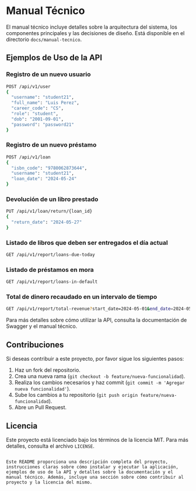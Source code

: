 # Manual Técnico

El manual técnico incluye detalles sobre la arquitectura del sistema, los componentes principales y las decisiones de diseño. Está disponible en el directorio `docs/manual-tecnico`.

## Ejemplos de Uso de la API

### Registro de un nuevo usuario

```bash
POST /api/v1/user
{
  "username": "student21",
  "full_name": "Luis Perez",
  "career_code": "CS",
  "role": "student",
  "dob": "2001-09-01",
  "password": "password21"
}
```

### Registro de un nuevo préstamo

```bash
POST /api/v1/loan
{
  "isbn_code": "9780062873644",
  "username": "student21",
  "loan_date": "2024-05-24"
}
```

### Devolución de un libro prestado

```bash
PUT /api/v1/loan/return/{loan_id}
{
  "return_date": "2024-05-27"
}
```

### Listado de libros que deben ser entregados el día actual

```bash
GET /api/v1/report/loans-due-today
```

### Listado de préstamos en mora

```bash
GET /api/v1/report/loans-in-default
```

### Total de dinero recaudado en un intervalo de tiempo

```bash
GET /api/v1/report/total-revenue?start_date=2024-05-01&end_date=2024-05-31
```

Para más detalles sobre cómo utilizar la API, consulta la documentación de Swagger y el manual técnico.

## Contribuciones

Si deseas contribuir a este proyecto, por favor sigue los siguientes pasos:

1. Haz un fork del repositorio.
2. Crea una nueva rama (`git checkout -b feature/nueva-funcionalidad`).
3. Realiza los cambios necesarios y haz commit (`git commit -m 'Agregar nueva funcionalidad'`).
4. Sube los cambios a tu repositorio (`git push origin feature/nueva-funcionalidad`).
5. Abre un Pull Request.

## Licencia

Este proyecto está licenciado bajo los términos de la licencia MIT. Para más detalles, consulta el archivo `LICENSE`.

```

Este README proporciona una descripción completa del proyecto, instrucciones claras sobre cómo instalar y ejecutar la aplicación, ejemplos de uso de la API y detalles sobre la documentación y el manual técnico. Además, incluye una sección sobre cómo contribuir al proyecto y la licencia del mismo.